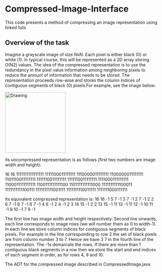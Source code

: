 # Compressed-Image-Interface
This code presents a method of compressing an image representation using linked lists 

## Overview of the task
Imagine a grayscale image of size NxN. Each pixel is either black (0) or white (1). In typical course, this will be represented as a 2D array storing O(N2) values. The idea of the compressed representation is to use the redundancy in the pixel value information among neighboring pixels to reduce the amount of information that needs to be stored. The representation proceeds row-wise and stores the column indices of contiguous segments of black (0) pixels.For example, see the image below:

<img src="Other/img.jpg" alt="Drawing" width="200" height="200"/>

Its uncompressed representation is as follows (first two numbers are image width and height):

16 16 
1111111111111111 
1111100011111111
1110000011111111 
1100000011111111 
1101110011111111 
1111110011111111
1111110011111111 1111000111111111 1100011111111111 1100111111111100 1101111111111000 1111111111100011 1111111111100111 1111111111001111 1111111110011111 1111111000111111

Its equivalent compressed representation is: 16 16
-1
5 7 -1
3 7 -1
2 7 -1
2 2 6 7 -1
6 7 -1
6 7 -1
4 6 -1
2 4 -1
2 3 14 15 -1 2 2 13 15 -1 11 13 -1
11 12 -1
10 11 -1
9 10 -1
7 9 -1

The first line has image width and height respectively. Second line onwards, each line corresponds to image rows (we will number them as 0 to width-1). In each line we store column indices for contiguous segments of black pixels. For example in the line corresponding to row 2 the set of black pixels are from column number 3 to 7. Hence we have 3 7 in the fourth line of the representation. The -1s demarcate the rows. If there are more than 1 contiguous black segments in a row then we store the start and end indices of each segment in order, as for rows 4, 9 and 10.

The ADT for the compressed image described in CompressedImage.java


